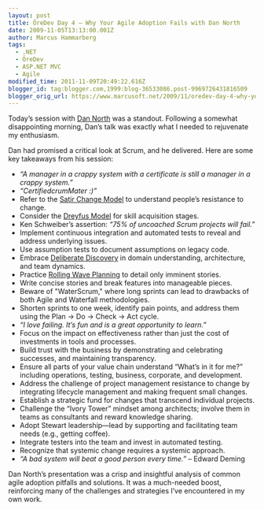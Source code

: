```yaml
---
layout: post
title: ÖreDev Day 4 – Why Your Agile Adoption Fails with Dan North
date: 2009-11-05T13:13:00.001Z
author: Marcus Hammarberg
tags:
  - .NET
  - ÖreDev
  - ASP.NET MVC
  - Agile
modified_time: 2011-11-09T20:49:22.616Z
blogger_id: tag:blogger.com,1999:blog-36533086.post-9969726431816509
blogger_orig_url: https://www.marcusoft.net/2009/11/oredev-day-4-why-your-agile-adoption.html
---
```


Today’s session with [Dan North](http://www.dannorth.com) was a standout. Following a somewhat disappointing morning, Dan’s talk was exactly what I needed to rejuvenate my enthusiasm.

Dan had promised a critical look at Scrum, and he delivered. Here are some key takeaways from his session:

- *“A manager in a crappy system with a certificate is still a manager in a crappy system.”*
- *“Certified$crumMa$ter :)”*
- Refer to the [Satir Change Model](http://www.stevenmsmith.com/my-articles/article/the-satir-change-model.html) to understand people’s resistance to change.
- Consider the [Dreyfus Model](http://blog.bruceabernethy.com/post/The-Dreyfus-Model-of-Skills-Acquisition.aspx) for skill acquisition stages.
- Ken Schweiber’s assertion: *“75% of uncoached Scrum projects will fail.”*
- Implement continuous integration and automated tests to reveal and address underlying issues.
- Use assumption tests to document assumptions on legacy code.
- Embrace [Deliberate Discovery](http://business-advice.vugg.net/search/Deliberate%20Discovery) in domain understanding, architecture, and team dynamics.
- Practice [Rolling Wave Planning](http://www.project-management-knowledge.com/definitions/r/rolling-wave-planning/) to detail only imminent stories.
- Write concise stories and break features into manageable pieces.
- Beware of "WaterScrum," where long sprints can lead to drawbacks of both Agile and Waterfall methodologies.
- Shorten sprints to one week, identify pain points, and address them using the Plan -> Do -> Check -> Act cycle.
- *“I love failing. It’s fun and is a great opportunity to learn.”*
- Focus on the impact on effectiveness rather than just the cost of investments in tools and processes.
- Build trust with the business by demonstrating and celebrating successes, and maintaining transparency.
- Ensure all parts of your value chain understand “What’s in it for me?” including operations, testing, business, corporate, and development.
- Address the challenge of project management resistance to change by integrating lifecycle management and making frequent small changes.
- Establish a strategic fund for changes that transcend individual projects.
- Challenge the “Ivory Tower” mindset among architects; involve them in teams as consultants and reward knowledge sharing.
- Adopt Stewart leadership—lead by supporting and facilitating team needs (e.g., getting coffee).
- Integrate testers into the team and invest in automated testing.
- Recognize that systemic change requires a systemic approach.
- *“A bad system will beat a good person every time.”* – Edward Deming

Dan North’s presentation was a crisp and insightful analysis of common agile adoption pitfalls and solutions. It was a much-needed boost, reinforcing many of the challenges and strategies I’ve encountered in my own work.
